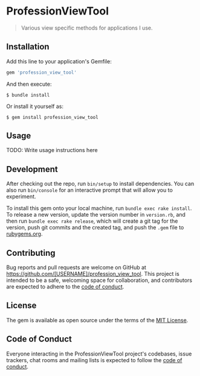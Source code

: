 # ProfessionViewTool

> Various view specific methods for applications I use.

## Installation

Add this line to your application's Gemfile:

```ruby
gem 'profession_view_tool'
```

And then execute:

    $ bundle install

Or install it yourself as:

    $ gem install profession_view_tool

## Usage

TODO: Write usage instructions here

## Development

After checking out the repo, run `bin/setup` to install dependencies. You can also run `bin/console` for an interactive prompt that will allow you to experiment.

To install this gem onto your local machine, run `bundle exec rake install`. To release a new version, update the version number in `version.rb`, and then run `bundle exec rake release`, which will create a git tag for the version, push git commits and the created tag, and push the `.gem` file to [rubygems.org](https://rubygems.org).

## Contributing

Bug reports and pull requests are welcome on GitHub at https://github.com/[USERNAME]/profession_view_tool. This project is intended to be a safe, welcoming space for collaboration, and contributors are expected to adhere to the [code of conduct](https://github.com/[USERNAME]/profession_view_tool/blob/master/CODE_OF_CONDUCT.md).

## License

The gem is available as open source under the terms of the [MIT License](https://opensource.org/licenses/MIT).

## Code of Conduct

Everyone interacting in the ProfessionViewTool project's codebases, issue trackers, chat rooms and mailing lists is expected to follow the [code of conduct](https://github.com/[USERNAME]/profession_view_tool/blob/master/CODE_OF_CONDUCT.md).
